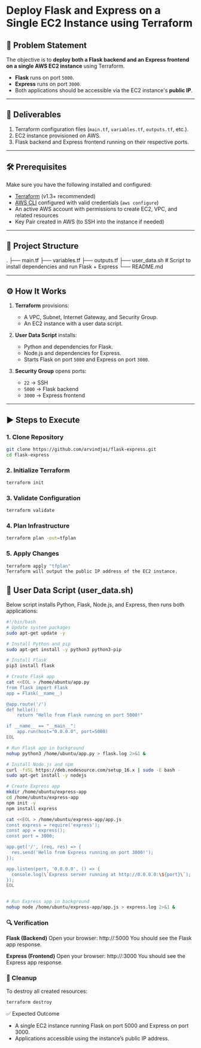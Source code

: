 # Deploy Flask and Express on a Single EC2 Instance using Terraform

## 📌 Problem Statement
The objective is to **deploy both a Flask backend and an Express frontend on a single AWS EC2 instance** using Terraform.  

- **Flask** runs on port `5000`.  
- **Express** runs on port `3000`.  
- Both applications should be accessible via the EC2 instance's **public IP**.  

---

## 🚀 Deliverables
1. Terraform configuration files (`main.tf`, `variables.tf`, `outputs.tf`, etc.).  
2. EC2 instance provisioned on AWS.  
3. Flask backend and Express frontend running on their respective ports.  

---

## 🛠️ Prerequisites
Make sure you have the following installed and configured:

- [Terraform](https://developer.hashicorp.com/terraform/downloads) (v1.3+ recommended)  
- [AWS CLI](https://docs.aws.amazon.com/cli/) configured with valid credentials (`aws configure`)  
- An active AWS account with permissions to create EC2, VPC, and related resources  
- Key Pair created in AWS (to SSH into the instance if needed)  

---

## 📂 Project Structure
.
├── main.tf
├── variables.tf
├── outputs.tf
├── user_data.sh # Script to install dependencies and run Flask + Express
└── README.md

---

## ⚙️ How It Works
1. **Terraform** provisions:
   - A VPC, Subnet, Internet Gateway, and Security Group.  
   - An EC2 instance with a user data script.  

2. **User Data Script** installs:
   - Python and dependencies for Flask.  
   - Node.js and dependencies for Express.  
   - Starts Flask on port `5000` and Express on port `3000`.  

3. **Security Group** opens ports:
   - `22` → SSH  
   - `5000` → Flask backend  
   - `3000` → Express frontend  

---

## ▶️ Steps to Execute

### 1. Clone Repository
```bash
git clone https://github.com/arvindjai/flask-express.git
cd flask-express
```
### 2. Initialize Terraform
```bash
terraform init
```
### 3. Validate Configuration
```bash
terraform validate
```
### 4. Plan Infrastructure
```bash
terraform plan -out=tfplan
```
### 5. Apply Changes
```bash
terraform apply "tfplan"
Terraform will output the public IP address of the EC2 instance.
```


## 📝 User Data Script (user_data.sh)

Below script installs Python, Flask, Node.js, and Express, then runs both applications:
```bash
#!/bin/bash
# Update system packages
sudo apt-get update -y

# Install Python and pip
sudo apt-get install -y python3 python3-pip

# Install Flask
pip3 install flask

# Create Flask app
cat <<EOL > /home/ubuntu/app.py
from flask import Flask
app = Flask(__name__)

@app.route('/')
def hello():
    return "Hello from Flask running on port 5000!"

if __name__ == "__main__":
    app.run(host="0.0.0.0", port=5000)
EOL

# Run Flask app in background
nohup python3 /home/ubuntu/app.py > flask.log 2>&1 &

# Install Node.js and npm
curl -fsSL https://deb.nodesource.com/setup_16.x | sudo -E bash -
sudo apt-get install -y nodejs

# Create Express app
mkdir /home/ubuntu/express-app
cd /home/ubuntu/express-app
npm init -y
npm install express

cat <<EOL > /home/ubuntu/express-app/app.js
const express = require('express');
const app = express();
const port = 3000;

app.get('/', (req, res) => {
  res.send('Hello from Express running on port 3000!');
});

app.listen(port, '0.0.0.0', () => {
  console.log(\`Express server running at http://0.0.0.0:\${port}\`);
});
EOL


# Run Express app in background
nohup node /home/ubuntu/express-app/app.js > express.log 2>&1 &
```

### 🔍 Verification
**Flask (Backend)**
Open your browser:
http://<EC2-Public-IP>:5000
You should see the Flask app response.

**Express (Frontend)**
Open your browser:
http://<EC2-Public-IP>:3000
You should see the Express app response.

### 🧹 Cleanup
To destroy all created resources:
```bash
terraform destroy
```

✅ Expected Outcome
- A single EC2 instance running Flask on port 5000 and Express on port 3000.
- Applications accessible using the instance’s public IP address.




